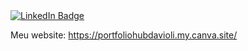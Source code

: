 <div id="badges">
  <a href="https://www.linkedin.com/in/davi-oliveira-48b8501a3/">
    <img src="https://img.shields.io/badge/LinkedIn-blue?style=for-the-badge&logo=linkedin&logoColor=white" alt="LinkedIn Badge"/>
  </a>
</div>


Meu website: https://portfoliohubdavioli.my.canva.site/

